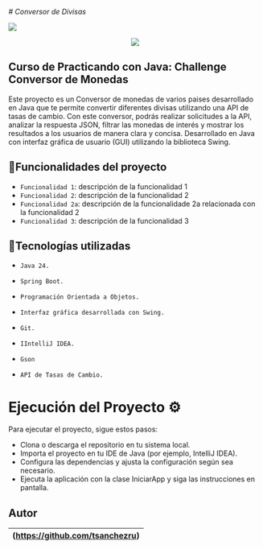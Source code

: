 <em> # Conversor de Divisas</em>

<p align="left">
<img src="https://img.shields.io/badge/STATUS-EN%20DESAROLLO-green">
</p>

<p align="center">
  <img src=https://github.com/Orliluq/Challenge-Conversor-de-Monedas/assets/122529721/3c027255-d165-417a-b6ac-4798886114ec"
</p>

## Curso de Practicando con Java: Challenge Conversor de Monedas
Este proyecto es un Conversor de monedas de varios paises desarrollado en Java que te permite convertir diferentes divisas utilizando una API de tasas de cambio. 
Con este conversor, podrás realizar solicitudes a la API, analizar la respuesta JSON, filtrar las monedas de interés y mostrar los resultados a los usuarios de manera clara y concisa.
Desarrollado en Java con interfaz gráfica de usuario (GUI) utilizando la biblioteca Swing. 



## :hammer:Funcionalidades del proyecto
- `Funcionalidad 1`: descripción de la funcionalidad 1
- `Funcionalidad 2`: descripción de la funcionalidad 2
- `Funcionalidad 2a`: descripción de la funcionalidade 2a relacionada con la funcionalidad 2
- `Funcionalidad 3`: descripción de la funcionalidad 3


## :hammer:Tecnologías utilizadas
- `Java 24.`

- `Spring Boot.`

- `Programación Orientada a Objetos.`

- `Interfaz gráfica desarrollada con Swing.`

- `Git.`

- `IIntelliJ IDEA.`

- `Gson`

- `API de Tasas de Cambio.`

# Ejecución del Proyecto ⚙️
Para ejecutar el proyecto, sigue estos pasos:

* Clona o descarga el repositorio en tu sistema local.
* Importa el proyecto en tu IDE de Java (por ejemplo, IntelliJ IDEA).
* Configura las dependencias y ajusta la configuración según sea necesario.
* Ejecuta la aplicación con la clase IniciarApp y siga las instrucciones en pantalla.

## Autor
| (https://github.com/tsanchezru) |
| :---: |